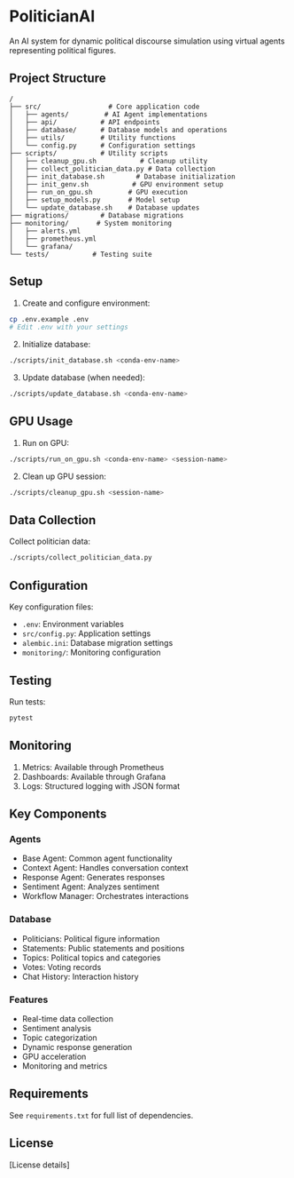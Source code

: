 # PoliticianAI

An AI system for dynamic political discourse simulation using virtual agents representing political figures.

## Project Structure

```
/
├── src/                 # Core application code
│   ├── agents/         # AI Agent implementations
│   ├── api/           # API endpoints
│   ├── database/      # Database models and operations
│   ├── utils/         # Utility functions
│   └── config.py      # Configuration settings
├── scripts/           # Utility scripts
│   ├── cleanup_gpu.sh           # Cleanup utility
│   ├── collect_politician_data.py # Data collection
│   ├── init_database.sh        # Database initialization
│   ├── init_genv.sh           # GPU environment setup
│   ├── run_on_gpu.sh         # GPU execution
│   ├── setup_models.py       # Model setup
│   └── update_database.sh    # Database updates
├── migrations/        # Database migrations
├── monitoring/       # System monitoring
│   ├── alerts.yml
│   ├── prometheus.yml
│   └── grafana/
└── tests/           # Testing suite
```

## Setup

1. Create and configure environment:
```bash
cp .env.example .env
# Edit .env with your settings
```

2. Initialize database:
```bash
./scripts/init_database.sh <conda-env-name>
```

3. Update database (when needed):
```bash
./scripts/update_database.sh <conda-env-name>
```

## GPU Usage

1. Run on GPU:
```bash
./scripts/run_on_gpu.sh <conda-env-name> <session-name>
```

2. Clean up GPU session:
```bash
./scripts/cleanup_gpu.sh <session-name>
```

## Data Collection

Collect politician data:
```bash
./scripts/collect_politician_data.py
```

## Configuration

Key configuration files:
- `.env`: Environment variables
- `src/config.py`: Application settings
- `alembic.ini`: Database migration settings
- `monitoring/`: Monitoring configuration

## Testing

Run tests:
```bash
pytest
```

## Monitoring

1. Metrics: Available through Prometheus
2. Dashboards: Available through Grafana
3. Logs: Structured logging with JSON format

## Key Components

### Agents
- Base Agent: Common agent functionality
- Context Agent: Handles conversation context
- Response Agent: Generates responses
- Sentiment Agent: Analyzes sentiment
- Workflow Manager: Orchestrates interactions

### Database
- Politicians: Political figure information
- Statements: Public statements and positions
- Topics: Political topics and categories
- Votes: Voting records
- Chat History: Interaction history

### Features
- Real-time data collection
- Sentiment analysis
- Topic categorization
- Dynamic response generation
- GPU acceleration
- Monitoring and metrics

## Requirements

See `requirements.txt` for full list of dependencies.

## License

[License details]
